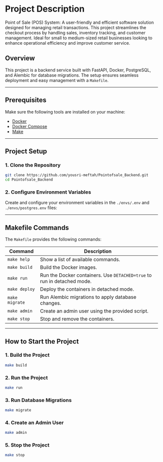 # **Project Description**
Point of Sale (POS) System: A user-friendly and efficient software solution designed for managing retail transactions. This project streamlines the checkout process by handling sales, inventory tracking, and customer management. Ideal for small to medium-sized retail businesses looking to enhance operational efficiency and improve customer service.


## **Overview**
This project is a backend service built with FastAPI, Docker, PostgreSQL, and Alembic for database migrations. The setup ensures seamless deployment and easy management with a `Makefile`.

---

## **Prerequisites**
Make sure the following tools are installed on your machine:
- [Docker](https://www.docker.com/)
- [Docker Compose](https://docs.docker.com/compose/)
- [Make](https://www.gnu.org/software/make/)

---

## **Project Setup**

### 1. Clone the Repository
```bash
git clone https://github.com/yousri-meftah/Pointofsale_Backend.git
cd Pointofsale_Backend
```

### 2. Configure Environment Variables
Create and configure your environment variables in the `./envs/.env` and `./envs/postgres.env` files:



---

## **Makefile Commands**

The `Makefile` provides the following commands:

| Command         | Description                                       |
|-----------------|---------------------------------------------------|
| `make help`     | Show a list of available commands.                |
| `make build`    | Build the Docker images.                          |
| `make run`      | Run the Docker containers. Use `DETACHED=true` to run in detached mode. |
| `make deploy`   | Deploy the containers in detached mode.           |
| `make migrate`  | Run Alembic migrations to apply database changes. |
| `make admin`    | Create an admin user using the provided script.   |
| `make stop`     | Stop and remove the containers.                   |

---

## **How to Start the Project**

### 1. Build the Project
```bash
make build
```

### 2. Run the Project
```bash
make run
```

### 3. Run Database Migrations
```bash
make migrate
```

### 4. Create an Admin User
```bash
make admin
```

### 5. Stop the Project
```bash
make stop
```


